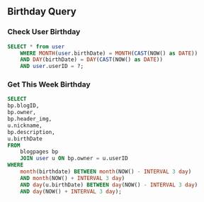 ## Birthday Query

### Check User Birthday
```sql
SELECT * from user 
	WHERE MONTH(user.birthDate) = MONTH(CAST(NOW() as DATE)) 
	AND DAY(birthDate) = DAY(CAST(NOW() as DATE))
	AND user.userID = ?;
```

### Get This Week Birthday
```sql
SELECT
bp.blogID,
bp.owner,
bp.header_img,
u.nickname,
bp.description,
u.birthDate
FROM
    blogpages bp
    JOIN user u ON bp.owner = u.userID
WHERE
    month(birthdate) BETWEEN month(NOW() - INTERVAL 3 day)
    AND month(NOW() + INTERVAL 3 day)
    AND day(u.birthDate) BETWEEN day(NOW() - INTERVAL 3 day)
    AND day(NOW() + INTERVAL 3 day);
```